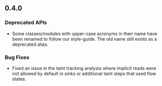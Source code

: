 ## 0.4.0

### Deprecated APIs

* Some classes/modules with upper-case acronyms in their name have been renamed to follow our style-guide.
  The old name still exists as a deprecated alias.

### Bug Fixes

* Fixed an issue in the taint tracking analysis where implicit reads were not allowed by default in sinks or additional taint steps that used flow states.
